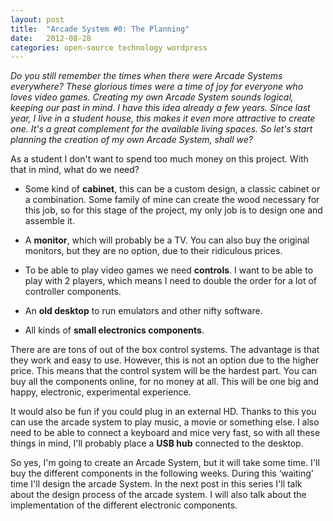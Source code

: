 ```yaml
---
layout: post
title:  "Arcade System #0: The Planning"
date:   2012-08-28
categories: open-source technology wordpress
---
```


_Do you still remember the times when there were Arcade Systems everywhere? These glorious times were a time of joy for everyone who loves video games. Creating my own Arcade System sounds logical, keeping our past in mind. I have this idea already a few years. Since last year, I live in a student house, this makes it even more attractive to create one. It's a great complement for the available living spaces. So let's start planning the creation of my own Arcade System, shall we?_

As a student I don't want to spend too much money on this project. With that in mind, what do we need?

+ Some kind of **cabinet**, this can be a custom design, a classic cabinet or a combination. Some family of mine can create the wood necessary for this job, so for this stage of the project, my only job is to design one and assemble it.

+ A **monitor**, which will probably be a TV. You can also buy the original monitors, but they are no option, due to their ridiculous prices.

+ To be able to play video games we need **controls**. I want to be able to play with 2 players, which means I need to double the order for a lot of controller components.

+ An **old desktop** to run emulators and other nifty software.

+ All kinds of **small electronics components**.

There are are tons of out of the box control systems. The advantage is that they work and easy to use. However, this is not an option due to the higher price. This means that the control system will be the hardest part. You can buy all the components online, for no money at all. This will be one big and happy, electronic, experimental experience.

It would also be fun if you could plug in an external HD. Thanks to this you can use the arcade system to play music, a movie or something else. I also need to be able to connect a keyboard and mice very fast, so with all these things in mind, I'll probably place a **USB hub** connected to the desktop.

So yes, I'm going to create an Arcade System, but it will take some time.  I'll buy the different components in the following weeks. During this ‘waiting' time I'll design the arcade System. In the next post in this series I'll talk about the design process of the arcade system. I will also talk about the implementation of the different electronic components.